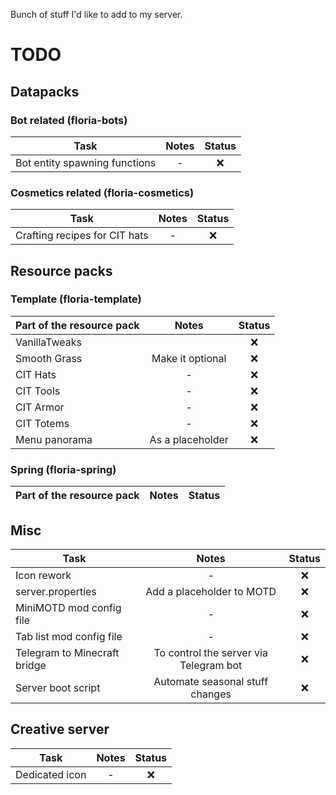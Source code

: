 Bunch of stuff I'd like to add to my server.

# TODO
## Datapacks
### Bot related (floria-bots)
| Task | Notes | Status |
|---|:---:|:---:|
|Bot entity spawning functions|-|❌|

### Cosmetics related (floria-cosmetics)
| Task | Notes | Status |
|---|:---:|:---:|
|Crafting recipes for CIT hats|-|❌|

## Resource packs
### Template (floria-template)
| Part of the resource pack | Notes | Status |
|---|:---:|:---:|
|VanillaTweaks||❌|
|Smooth Grass|Make it optional|❌|
|CIT Hats|-|❌|
|CIT Tools|-|❌|
|CIT Armor|-|❌|
|CIT Totems|-|❌|
|Menu panorama|As a placeholder|❌|

### Spring (floria-spring)
| Part of the resource pack | Notes | Status |
|---|:---:|:---:|

## Misc
|Task|Notes|Status|
|---|:---:|:---:|
|Icon rework|-|❌|
|server.properties|Add a placeholder to MOTD|❌|
|MiniMOTD mod config file|-|❌|
|Tab list mod config file|-|❌|
|Telegram to Minecraft bridge|To control the server via Telegram bot|❌|
|Server boot script|Automate seasonal stuff changes|❌|

## Creative server
|Task|Notes|Status|
|---|:---:|:---:|
|Dedicated icon|-|❌|

